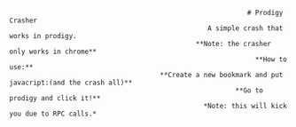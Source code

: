                                                                 # Prodigy Crasher
                                                      A simple crash that works in prodigy.
                                                   **Note: the crasher only works in chrome**
                                                                  **How to use:**
                                          **Create a new bookmark and put javacript:(and the crash all)**
                                                             **Go to prodigy and click it!**
                                                     *Note: this will kick you due to RPC calls.*
